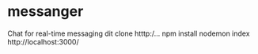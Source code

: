 # messanger
Chat for real-time messaging
dit clone htttp:/...
npm install
nodemon index
http://localhost:3000/

